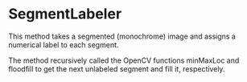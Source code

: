 SegmentLabeler
==============

This method takes a segmented (monochrome) image and assigns a numerical label to each segment.  

The method recursively called the OpenCV functions minMaxLoc and floodfill to get the next unlabeled segment and fill it, respectively.
